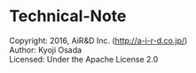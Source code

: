 # Technical-Note

Copyright:   2016, AiR&D Inc. (http://a-i-r-d.co.jp/)<br>
Author:      Kyoji Osada<br>
Licensed:    Under the Apache License 2.0<br>
